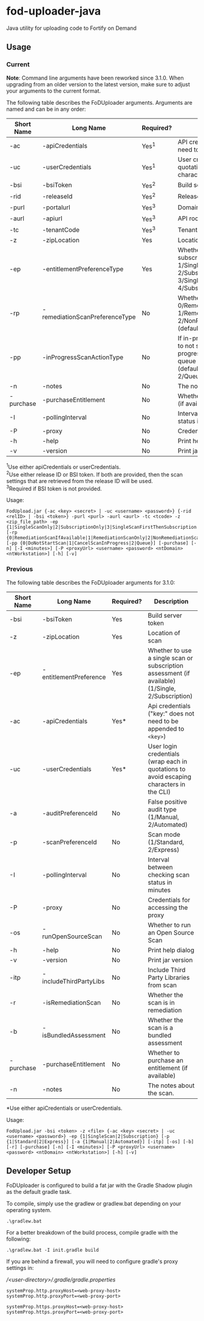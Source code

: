 # fod-uploader-java
Java utility for uploading code to Fortify on Demand

## Usage

### Current

**Note**: Command line arguments have been reworked since 3.1.0. When upgrading from an older version to the latest version, make sure to adjust your arguments to the current format.

The following table describes the FoDUploader arguments. Arguments are named and can be in any order: 

Short Name | Long Name                     | Required?         | Description                                                      
---------- | ----------------------        |---------          | --------------------------------------------------------
 -ac       | -apiCredentials               | Yes<sup>1</sup>   | API credentials ("key:" does not need to be appended to `<key>`)                                                  
 -uc       | -userCredentials              | Yes<sup>1</sup>   | User credentials (wrap each in quotations to avoid escaping characters in the CLI) 
 -bsi      | -bsiToken                     | Yes<sup>2</sup>   | Build server token
 -rid      | -releaseId                    | Yes<sup>2</sup>   | Release ID
 -purl     | -portalurl                    | Yes<sup>3</sup>   | Domain URL
 -aurl     | -apiurl                       | Yes<sup>3</sup>   | API root URL
 -tc       | -tenantCode                   | Yes<sup>3</sup>   | Tenant ID if using user credentials 
 -z        | -zipLocation                  | Yes               | Location of scan
 -ep       | -entitlementPreferenceType    | Yes               | Whether to use a single scan or subscription assessment: 1/SingleScanOnly, 2/SubscriptionOnly, 3/SingleScanFirstThenSubscription, 4/SubscriptionFirstThenSingleScan
 -rp       | -remediationScanPreferenceType| No                | Whether to run a remediation scan: 0/RemediationScanIfAvailable, 1/RemediationScanOnly, 2/NonRemediationScanOnly (default)
 -pp       | -inProgressScanActionType     | No                | If in-progress scan exists, whether to not start a scan, cancel in-progress scan and start a scan, or queue a scan: 0/DoNotStartScan (default), 1/CancelScanInProgress, 2/Queue                     
 -n        | -notes                        | No                | The notes about the scan 
 -purchase | -purchaseEntitlement          | No		           | Whether to purchase an entitlement (if available)
 -I        | -pollingInterval              | No                | Interval between checking scan status in minutes                 
 -P        | -proxy                        | No                | Credentials for accessing the proxy                   
 -h        | -help                         | No                | Print help dialog                                                
 -v        | -version                      | No                | Print jar version   



<sup>1</sup>Use either apiCredentials or userCredentials.  
<sup>2</sup>Use either release ID or BSI token. If both are provided, then the scan settings that are retrieved from the release ID will be used.  
<sup>3</sup>Required if BSI token is not provided.

Usage:
```
FodUpload.jar {-ac <key> <secret> | -uc <username> <password>} {-rid <relID> | -bsi <token>} -purl <purl> -aurl <aurl> -tc <tcode> -z <zip_file_path> -ep {1|SingleScanOnly|2|SubscriptionOnly|3|SingleScanFirstThenSubscription|4|SubscriptionFirstThenSingleScan} [-rp {0|RemediationScanIfAvailable|1|RemediationScanOnly|2|NonRemediationScanOnly}] [-pp {0|DoNotStartScan|1|CancelScanInProgress|2|Queue}] [-purchase] [-n] [-I <minutes>] [-P <proxyUrl> <username> <password> <ntDomain> <ntWorkstation>] [-h] [-v]
```

### Previous

The following table describes the FoDUploader arguments for 3.1.0:

Short Name | Long Name              | Required? | Description                                                      
---------- | ---------------------- |---------  | --------------------------------------------------------
 -bsi      | -bsiToken              | Yes       | Build server token
 -z        | -zipLocation           | Yes       | Location of scan 
 -ep       | -entitlementPreference | Yes       | Whether to use a single scan or subscription assessment (if available) (1/Single, 2/Subscription)
 -ac       | -apiCredentials        | Yes*      | Api credentials ("key:" does not need to be appended to `<key>`)                                                  
 -uc       | -userCredentials       | Yes*      | User login credentials (wrap each in quotations to avoid escaping characters in the CLI)
 -a        | -auditPreferenceId     | No        | False positive audit type (1/Manual, 2/Automated)            
 -p        | -scanPreferenceId      | No        | Scan mode (1/Standard, 2/Express)                            
 -I        | -pollingInterval       | No        | Interval between checking scan status in minutes                 
 -P        | -proxy                 | No        | Credentials for accessing the proxy                   
 -os       | -runOpenSourceScan     | No        | Whether to run an Open Source Scan
 -h        | -help                  | No        | Print help dialog                                                
 -v        | -version               | No        | Print jar version   
 -itp      | -includeThirdPartyLibs | No        | Include Third Party Libraries from scan
 -r        | -isRemediationScan     | No        | Whether the scan is in remediation 
 -b        | -isBundledAssessment   | No        | Whether the scan is a bundled assessment
 -purchase | -purchaseEntitlement   | No		| Whether to purchase an entitlement (if available)
 -n        | -notes                 | No        | The notes about the scan.

*Use either apiCredentials or userCredentials.

Usage:
```
FodUpload.jar -bsi <token> -z <file> {-ac <key> <secret> | -uc <username> <password>} -ep {1|SingleScan|2|Subscription} [-p {1|Standard|2|Express}] [-a {1|Manual|2|Automated}] [-itp] [-os] [-b] [-r] [-purchase] [-n] [-I <minutes>] [-P <proxyUrl> <username> <password> <ntDomain> <ntWorkstation>] [-h] [-v] 
```
 
## Developer Setup

FoDUploader is configured to build a fat jar with the Gradle Shadow plugin as the default gradle task.

To compile, simply use the gradlew or gradlew.bat depending on your operating system.

```
.\gradlew.bat
```

For a better breakdown of the build process, compile gradle with the following:

```
.\gradlew.bat -I init.gradle build
```

If you are behind a firewall, you will need to configure gradle's proxy settings in:

*/\<user-directory>/.gradle/gradle.properties*

```
systemProp.http.proxyHost=<web-proxy-host>
systemProp.http.proxyPort=<web-proxy-port>

systemProp.https.proxyHost=<web-proxy-host>
systemProp.https.proxyPort=<web-proxy-port>
```

